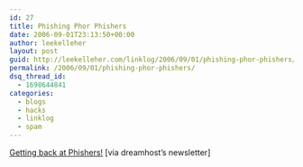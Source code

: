 ```yaml
---
id: 27
title: Phishing Phor Phishers
date: 2006-09-01T23:13:50+00:00
author: leekelleher
layout: post
guid: http://leekelleher.com/linklog/2006/09/01/phishing-phor-phishers/
permalink: /2006/09/01/phishing-phor-phishers/
dsq_thread_id:
  - 1698644841
categories:
  - blogs
  - hacks
  - linklog
  - spam
---
```

[Getting back at Phishers!](http://blog.dreamhost.com/2006/08/31/phishing-phor-phishers) [via dreamhost&#8217;s newsletter]